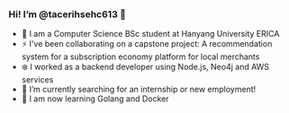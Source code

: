 ### Hi! I’m @tacerihsehc613 👋
- 🌱 I am a Computer Science BSc student at Hanyang University ERICA
- :zap: I've been collaborating on a capstone project: A recommendation system for a subscription economy platform for local merchants
- :snowflake: I worked as a backend developer using Node.js, Neo4j and AWS services
- 👀 I’m currently searching for an internship or new employment!
- :whale: I am now learning Golang and Docker

<!---
tacerihsehc613/tacerihsehc613 is a ✨ special ✨ repository because its `README.md` (this file) appears on your GitHub profile.
You can click the Preview link to take a look at your changes.
--->
